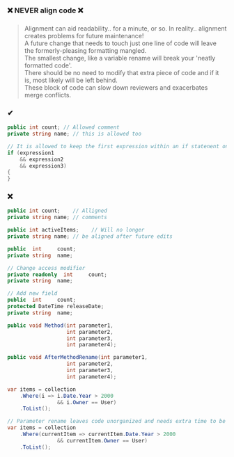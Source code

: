 ### ❌ NEVER align code ❌
###

> Alignment can aid readability.. for a minute, or so. In reality.. alignment creates problems for future maintenance!  
> A future change that needs to touch just one line of code will leave the formerly-pleasing formatting mangled.  
> The smallest change, like a variable rename will break your 'neatly formatted code'.  
> There should be no need to modify that extra piece of code and if it is, most likely will be left behind.  
> These block of code can slow down reviewers and exacerbates merge conflicts.

### ✔
``` csharp
public int count; // Allowed comment
private string name; // this is allowed too
```
``` csharp
// It is allowed to keep the first expression within an if statenent on first line. You can't rename the IF keyword!
if (expression1
    && expression2
    && expression3)
{
}
```

### ❌
``` csharp
public int count;    // Alligned
private string name; // comments

public int activeItems;    // Will no longer
private string name; // be aligned after future edits
```
``` csharp
public  int     count;
private string  name;

// Change access modifier
private readonly  int     count;
private string  name;

// Add new field
public  int     count;
protected DateTime releaseDate;
private string  name;
```
``` csharp
public void Method(int parameter1,
                   int parameter2,
                   int parameter3,
                   int parameter4);

public void AfterMethodRename(int parameter1,
                   int parameter2,
                   int parameter3,
                   int parameter4);
```
``` csharp
var items = collection
    .Where(i => i.Date.Year > 2000
                && i.Owner == User)
    .ToList();

// Parameter rename leaves code unorganized and needs extra time to be fixed.
var items = collection
    .Where(currentItem => currentItem.Date.Year > 2000
                && currentItem.Owner == User)
    .ToList();
```
